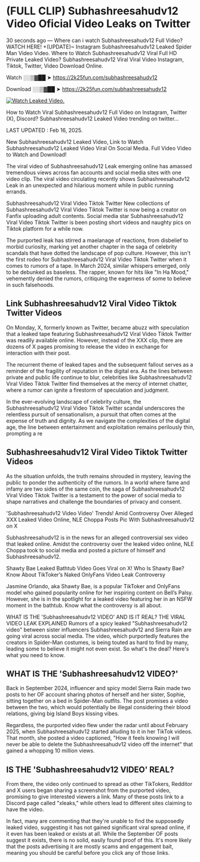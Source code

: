 # (FULL CLIP) Subhashreesahudv12 Video Oficial Video Leaks on Twitter

30 seconds ago — Where can i watch Subhashreesahudv12 Full Video? WATCH HERE! +(UPDATE)~ Instagram Subhashreesahudv12 Leaked Spider Man Video Video. Where to Watch Subhashreesahudv12 Viral Full HD Private Leaked Video? Subhashreesahudv12 Viral Viral Video Instagram, Tiktok, Twitter, Video Download Online.

Watch ░░▒▓██ ➤ https://2k25fun.com/subhashreesahudv12

Download ░░▒▓██ ➤ https://2k25fun.com/subhashreesahudv12

[![Watch Leaked Video.](https://miro.medium.com/v2/resize:fit:828/format:webp/1*cilzJN44JGOrTw9NJCrNHA.gif "Watch Leaked Video")](https://2k25fun.com/subhashreesahudv12)

How to Watch Viral Subhashreesahudv12 Full Video on Instagram, Twitter (X), Discord? Subhashreesahudv12 Leaked Video trending on twitter...

LAST UPDATED : Feb 16, 2025.

New Subhashreesahudv12 Leaked Video, Link to Watch Subhashreesahudv12 Leaked Video Viral On Social Media. Full Video Video to Watch and Download!

The viral video of Subhashreesahudv12 Leak emerging online has amassed tremendous views across fan accounts and social media sites with one video clip. The viral video circulating recently shows Subhashreesahudv12 Leak in an unexpected and hilarious moment while in public running errands.

Subhashreesahudv12 Viral Video Tiktok Twitter New collections of Subhashreesahudv12 Viral Video Tiktok Twitter is now being a creator on Fanfix uploading adult contents. Social media star Subhashreesahudv12 Viral Video Tiktok Twitter is been posting short videos and naughty pics on Tiktok platform for a while now.

The purported leak has stirred a maelanage of reactions, from disbelief to morbid curiosity, marking yet another chapter in the saga of celebrity scandals that have dotted the landscape of pop culture. However, this isn't the first rodeo for Subhashreesahudv12 Viral Video Tiktok Twitter when it comes to rumors of a tape. In March 2024, similar whispers emerged, only to be debunked as baseless. The rapper, known for hits like "In Ha Mood," vehemently denied the rumors, critiquing the eagerness of some to believe in such falsehoods.

## Link Subhashreesahudv12 Viral Video Tiktok Twitter Videos

On Monday, X, formerly known as Twitter, became abuzz with speculation that a leaked tape featuring Subhashreesahudv12 Viral Video Tiktok Twitter was readily available online. However, instead of the XXX clip, there are dozens of X pages promising to release the video in exchange for interaction with their post.

The recurrent theme of leaked tapes and the subsequent fallout serves as a reminder of the fragility of reputation in the digital era. As the lines between private and public life continue to blur, celebrities like Subhashreesahudv12 Viral Video Tiktok Twitter find themselves at the mercy of internet chatter, where a rumor can ignite a firestorm of speculation and judgment.

In the ever-evolving landscape of celebrity culture, the Subhashreesahudv12 Viral Video Tiktok Twitter scandal underscores the relentless pursuit of sensationalism, a pursuit that often comes at the expense of truth and dignity. As we navigate the complexities of the digital age, the line between entertainment and exploitation remains perilously thin, prompting a re

##  Subhashreesahudv12 Viral Video Tiktok Twitter Videos

As the situation unfolds, the truth remains shrouded in mystery, leaving the public to ponder the authenticity of the rumors. In a world where fame and infamy are two sides of the same coin, the saga of Subhashreesahudv12 Viral Video Tiktok Twitter is a testament to the power of social media to shape narratives and challenge the boundaries of privacy and consent.

'Subhashreesahudv12 Video Video' Trends! Amid Controversy Over Alleged XXX Leaked Video Online, NLE Choppa Posts Pic With Subhashreesahudv12 on X

Subhashreesahudv12 is in the news for an alleged controversial sex video that leaked online. Amidst the controversy over the leaked video online, NLE Choppa took to social media and posted a picture of himself and Subhashreesahudv12.

Shawty Bae Leaked Bathtub Video Goes Viral on X! Who Is Shawty Bae? Know About TikToker’s Naked OnlyFans Video Leak Controversy

Jasmine Orlando, aka Shawty Bae, is a popular TikToker and OnlyFans model who gained popularity online for her inspiring content on Bell’s Palsy. However, she is in the spotlight for a leaked video featuring her in an NSFW moment in the bathtub. Know what the controversy is all about.

WHAT IS THE 'Subhashreesahudv12 VIDEO' AND IS IT REAL? THE VIRAL VIDEO LEAK EXPLAINED Rumors of a spicy leaked "Subhashreesahudv12 video" between sister influencers Subhashreesahudv12 and Sierra Rain are going viral across social media. The video, which purportedly features the creators in Spider-Man costumes, is being touted as hard to find by many, leading some to believe it might not even exist. So what's the deal? Here's what you need to know.

## WHAT IS THE 'Subhashreesahudv12 VIDEO?'

Back in September 2024, influencer and spicy model Sierra Rain made two posts to her OF account sharing photos of herself and her sister, Sophie, sitting together on a bed in Spider-Man outfits. The post promises a video between the two, which would potentially be illegal considering their blood relations, giving big Island Boys kissing vibes.

Regardless, the purported video flew under the radar until about February 2025, when Subhashreesahudv12 started alluding to it in her TikTok videos. That month, she posted a video captioned, "How it feels knowing I will never be able to delete the Subhashreesahudv12 video off the internet" that gained a whopping 10 million views.

## IS THE 'Subhashreesahudv12 VIDEO' REAL?

From there, the video only continued to spread as other TikTokers, Redditor and X users began sharing a screenshot from the purported video, promising to give interested viewers a link. Many of these posts link to a Discord page called "xleaks," while others lead to different sites claiming to have the video.

In fact, many are commenting that they're unable to find the supposedly leaked video, suggesting it has not gained significant viral spread online, if it even has been leaked or exists at all. While the September OF posts suggest it exists, there is no solid, easily found proof of this. It's more likely that the posts advertising it are mostly scams and engagement bait, meaning you should be careful before you click any of those links.